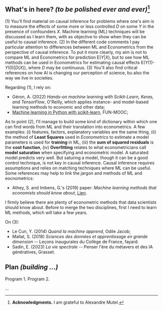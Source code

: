 ## What's in here? _(to be polished ever and ever)_[^1]

(1) You'll find material on causal inference for problems where one's aim is to measure the effects of some more or less controlled _D_ on some _Y_ in the presence of confounders _X_. Machine learning (ML) techniques will be discussed as I learn them, with as objective to show when they can be useful to causal inference. (2) In the different code comments I pay particular attention to differences between ML and Econometrics from the perspective of causal inference. To put it more clearly, my aim is not to compare ML and Econometrics for prediction E(_Y_|_X_), but to see how ML methods can be used in Econometrics for estimating causal effects E(_Y_(1)-_Y_(0)|_D_(_X_)), where _D_ may be continuous. (3) You'll also find critical references on how AI is changing our perception of science, bu also the way we live in societies.

Regarding (1), I rely on:

- Géron, A. (2022) _Hands-on machine learning with Scikit-Learn, Keras, and TensorFlow_, O'Reilly, which applies instance- and model-based learning methods to economic and other data;
- [Machine learning in Python with scikit-learn](https://www.fun-mooc.fr/fr/cours/machine-learning-python-scikit-learn/), FUN-MOOC;

As to point (2), I'll manage to build some kind of dictionary within which one can find words from ML and their translation into econometrics. A few examples: (i) features, factors, explanatory variables are the same thing, (ii) the method of __Least Squares__ used in _Econometrics_ to estimate a model parameters is used for __training__ in ML, (iii) the __sum of squared residuals__ is the __cost function__, (iv) __Overfitting__ relates to what econometricians call __model saturation__ when specifying and econometric model. A saturated model predicts very well. But saturing a model, though it can be a good control technique, is not key in causal inference. Causal inference requires assumptions and relies on matching techniques where ML can be useful. Some references may help to link the jargon and methods of ML and eocnometrics:

- Athey, S. and Imbens, G.'s (2019) paper: _Machine learning methods that economists should know about_,  [Lien](https://www.annualreviews.org/doi/10.1146/annurev-economics-080217-053433 "Athey, S., Imbens, G. (2019)").

I firmly believe there are plenty of econometric methods that data scientists should know about. Before to merge the two disciplines, first I need to learn ML methods, which will take a few years.

On (3):

- Le Cun, Y. (2014) _Quand la machine apprend_, Odile Jacob;
- Mallat, S. (2018) _Sciences des données et apprentissage en grande dimension_ -- Leçons inaugurales du Collège de France, fayard.
- Sadin, E. (2023) _La vie spectrale_ -- Penser l'ère du métavers et des IA génératives, Grasset.

## Plan _(building ...)_

Program 1.
Program 2.

...

[^1]: __Acknowledgments.__ I am grateful to Alexandre Mutel.

